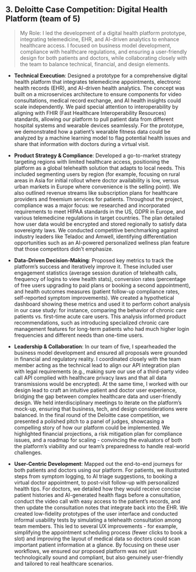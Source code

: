 ## 3. Deloitte Case Competition: Digital Health Platform (team of 5)

> My Role: I led the development of a digital health platform prototype, integrating telemedicine, EHR, and AI-driven analytics to enhance healthcare access. I focused on business model development, compliance with healthcare regulations, and ensuring a user-friendly design for both patients and doctors, while collaborating closely with the team to balance technical, financial, and design elements.

- **Technical Execution**: Designed a prototype for a comprehensive digital health platform that integrates telemedicine appointments, electronic health records (EHR), and AI-driven health analytics. The concept was built on a microservices architecture to ensure components for video consultations, medical record exchange, and AI health insights could scale independently. We paid special attention to interoperability by aligning with FHIR (Fast Healthcare Interoperability Resources) standards, allowing our platform to pull patient data from different hospital systems and wearable devices seamlessly. For the prototype, we demonstrated how a patient’s wearable fitness data could be analyzed by a machine learning model to flag potential health issues and share that information with doctors during a virtual visit.

- **Product Strategy & Compliance**: Developed a go-to-market strategy targeting regions with limited healthcare access, positioning the platform as a global telehealth solution that adapts to local needs. This included segmenting users by region (for example, focusing on rural areas in Asia for initial rollout where doctor availability is low, versus urban markets in Europe where convenience is the selling point). We also outlined revenue streams like subscription plans for healthcare providers and freemium services for patients. Throughout the project, compliance was a major focus: we researched and incorporated requirements to meet HIPAA standards in the US, GDPR in Europe, and various telemedicine regulations in target countries. The plan detailed how user data would be encrypted and stored regionally to satisfy data sovereignty laws. We conducted competitive benchmarking against industry leaders like Teladoc and Amwell, identifying differentiation opportunities such as an AI-powered personalized wellness plan feature that those competitors didn’t emphasize.

- **Data-Driven Decision-Making**: Proposed key metrics to track the platform’s success and iteratively improve it. These included user engagement statistics (average session duration of telehealth calls, frequency of logins to view health stats), conversion rates (percentage of free users upgrading to paid plans or booking a second appointment), and health outcomes measures (patient follow-up compliance rates, self-reported symptom improvements). We created a hypothetical dashboard showing these metrics and used it to perform cohort analysis in our case study: for instance, comparing the behavior of chronic care patients vs. first-time acute care users. This analysis informed product recommendations, such as introducing specialized chronic care management features for long-term patients who had much higher login frequencies and different needs than one-time users.

- **Leadership & Collaboration**: In our team of five, I spearheaded the business model development and ensured all proposals were grounded in financial and regulatory reality. I coordinated closely with the team member acting as the technical lead to align our API integration plan with legal requirements (e.g., making sure our use of a third-party video call API complied with healthcare privacy laws and that all data transmissions would be encrypted). At the same time, I worked with our design lead to craft an intuitive patient and doctor user experience, bridging the gap between complex healthcare data and user-friendly design. We held interdisciplinary meetings to iterate on the platform’s mock-up, ensuring that business, tech, and design considerations were balanced. In the final round of the Deloitte case competition, we presented a polished pitch to a panel of judges, showcasing a compelling story of how our platform could be implemented. We highlighted financial projections, a risk mitigation plan for compliance issues, and a roadmap for scaling - convincing the evaluators of both the platform’s viability and our team’s preparedness to handle real-world challenges.

- **User-Centric Development**: Mapped out the end-to-end journeys for both patients and doctors using our platform. For patients, we illustrated steps from symptom logging, to AI triage suggestions, to booking a virtual doctor appointment, to post-visit follow-up with personalized health tips. For doctors, we detailed how they would receive concise patient histories and AI-generated health flags before a consultation, conduct the video call with easy access to the patient’s records, and then update the consultation notes that integrate back into the EHR. We created low-fidelity prototypes of the user interface and conducted informal usability tests by simulating a telehealth consultation among team members. This led to several UX improvements - for example, simplifying the appointment scheduling process (fewer clicks to book a slot) and improving the layout of medical data so doctors could scan important patient information at a glance. By focusing on these user workflows, we ensured our proposed platform was not just technologically sound and compliant, but also genuinely user-friendly and tailored to real healthcare scenarios.
